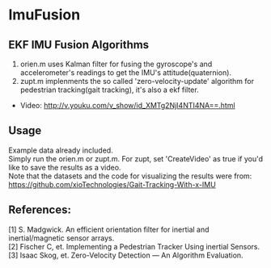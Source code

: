 # ImuFusion
## EKF IMU Fusion Algorithms
1. orien.m uses Kalman filter for fusing the gyroscope's and accelerometer's readings to get the IMU's attitude(quaternion).<br>
2. zupt.m implenments the so called 'zero-velocity-update' algorithm for pedestrian tracking(gait tracking), it's also a ekf filter.<br>
* Video: http://v.youku.com/v_show/id_XMTg2NjI4NTI4NA==.html


## Usage
Example data already included.<br>
Simply run the orien.m or zupt.m. For zupt, set 'CreateVideo' as true if you'd like to save the results as a video.<br>
Note that the datasets and the code for visualizing the results were from:
https://github.com/xioTechnologies/Gait-Tracking-With-x-IMU

## References:
[1] S. Madgwick. An efficient orientation filter for inertial and inertial/magnetic sensor arrays.<br>
[2] Fischer C, et. Implementing a Pedestrian Tracker Using inertial Sensors.<br>
[3] Isaac Skog, et. Zero-Velocity Detection — An Algorithm Evaluation.<br>
